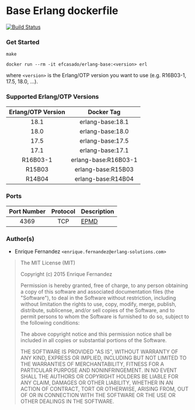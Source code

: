 Base Erlang dockerfile
======================
[![Build Status](https://travis-ci.org/efcasado/dockerfile-erlang-base.svg?branch=master)](https://travis-ci.org/efcasado/dockerfile-erlang-base)


### Get Started

```
make
```

```
docker run --rm -it efcasado/erlang-base:<version> erl
```

where `<version>` is the Erlang/OTP version you want to use (e.g.
R16B03-1, 17.5, 18.0, ...).


### Supported Erlang/OTP Versions

| Erlang/OTP Version | Docker Tag           |
|:------------------:|:--------------------:|
| 18.1               | erlang-base:18.1     |
| 18.0               | erlang-base:18.0     |
| 17.5               | erlang-base:17.5     |
| 17.1               | erlang-base:17.1     |
| R16B03-1           | erlang-base:R16B03-1 |
| R15B03             | erlang-base:R15B03   |
| R14B04             | erlang-base:R14B04   |


### Ports

| Port Number | Protocol | Description                                                  |
|:-----------:|:--------:|--------------------------------------------------------------|
| 4369        | TCP      | [EPMD](http://www.erlang.org/doc/man/epmd.html)              |


### Author(s)

- Enrique Fernandez `<enrique.fernandez@erlang-solutions.com>`


> The MIT License (MIT)
>
> Copyright (c) 2015 Enrique Fernandez
>
> Permission is hereby granted, free of charge, to any person obtaining a copy
> of this software and associated documentation files (the "Software"), to deal
> in the Software without restriction, including without limitation the rights
> to use, copy, modify, merge, publish, distribute, sublicense, and/or sell
> copies of the Software, and to permit persons to whom the Software is
> furnished to do so, subject to the following conditions:
>
> The above copyright notice and this permission notice shall be included in
> all copies or substantial portions of the Software.
>
> THE SOFTWARE IS PROVIDED "AS IS", WITHOUT WARRANTY OF ANY KIND, EXPRESS OR
> IMPLIED, INCLUDING BUT NOT LIMITED TO THE WARRANTIES OF MERCHANTABILITY,
> FITNESS FOR A PARTICULAR PURPOSE AND NONINFRINGEMENT. IN NO EVENT SHALL THE
> AUTHORS OR COPYRIGHT HOLDERS BE LIABLE FOR ANY CLAIM, DAMAGES OR OTHER
> LIABILITY, WHETHER IN AN ACTION OF CONTRACT, TORT OR OTHERWISE, ARISING FROM,
> OUT OF OR IN CONNECTION WITH THE SOFTWARE OR THE USE OR OTHER DEALINGS IN
> THE SOFTWARE.